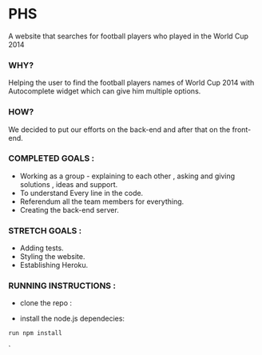 # PHS
A website that searches for football players who played in the World Cup 2014

### WHY?
Helping the user to find the football players names of World Cup 2014 with Autocomplete widget which can give him multiple options. 

### HOW?
We decided to put our efforts on the back-end and after that on the front-end. 

### COMPLETED GOALS :  
* Working as a group - explaining to each other , asking and giving solutions , ideas and support.
* To understand Every line in the code.
* Referendum all the team members for everything.
* Creating the back-end server.

### STRETCH GOALS :
* Adding tests.
* Styling the website.
* Establishing Heroku.

### RUNNING INSTRUCTIONS :
* clone the repo : ```        ``` 


* install the node.js dependecies:
```javascript 
run npm install 
```
`
